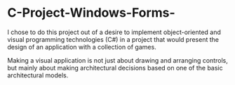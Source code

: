 # C-Project-Windows-Forms-

I chose to do this project out of a desire to implement object-oriented and visual programming technologies (C#) in a project that would present the design of an application with a collection of games.

Making a visual application is not just about drawing and arranging controls, but mainly about making architectural decisions based on one of the basic architectural models.
